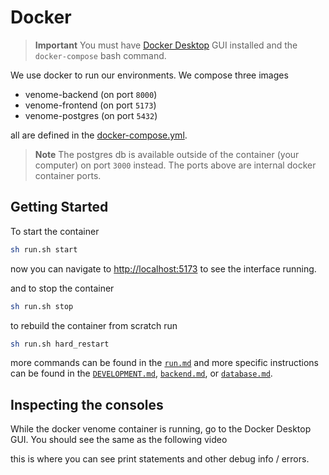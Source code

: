 # Docker


> **Important**
> You must have [Docker Desktop](https://www.docker.com/products/docker-desktop/) GUI installed and the `docker-compose` bash command.

We use docker to run our environments. We compose three images

- venome-backend (on port `8000`)
- venome-frontend (on port `5173`)
- venome-postgres (on port `5432`)

all are defined in the [docker-compose.yml](../docker-compose.yml).

> **Note**
> The postgres db is available outside of the container (your computer) on port `3000` instead. The ports above are internal docker container ports.

## Getting Started

To start the container 

```bash
sh run.sh start
```

now you can navigate to [http://localhost:5173](http://localhost:5173) to see the interface running.

and to stop the container

```bash
sh run.sh stop
```

to rebuild the container from scratch run

```bash
sh run.sh hard_restart
```

more commands can be found in the [`run.md`](run.md) and more specific instructions can be found in the [`DEVELOPMENT.md`](../DEVELOPMENT.md), [`backend.md`](./backend.md), or [`database.md`](./database.md).

## Inspecting the consoles

While the docker venome container is running, go to the Docker Desktop GUI. You should see the same as the following video

this is where you can see print statements and other debug info / errors.


